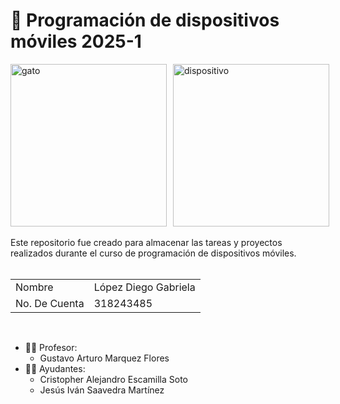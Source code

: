 # 💚 Programación de dispositivos móviles 2025-1 


<div style="display: flex; gap: 10px;">
  <img src="https://i.giphy.com/media/v1.Y2lkPTc5MGI3NjExa2twbmw1bHdrYWxnd3h5bGVrcmRkamxhNWluaHJnOHM0Nm04OTZ5ZCZlcD12MV9pbnRlcm5hbF9naWZfYnlfaWQmY3Q9Zw/ptqAPgghLtHOa0SLJS/giphy.gif" alt="gato" width="250" height="260"/>
  <img src="https://i.giphy.com/media/v1.Y2lkPTc5MGI3NjExOTRxMnFxZHpnYzRsbm9tbTRrMWFlcHJ0aGt4MWYxdWVzbTg4YTNtMyZlcD12MV9pbnRlcm5hbF9naWZfYnlfaWQmY3Q9Zw/Lmy23L3RkJ0sEWokRN/giphy.gif" alt="dispositivo" width="250" height="260"/>
</div>

</br>
Este repositorio fue creado para almacenar las tareas y proyectos realizados durante el curso de programación de dispositivos móviles. </br>
</br>

<table>
  <tr>
    <td>Nombre</td>
    <td>López Diego Gabriela</td>
  </tr>
  <tr>
    <td>No. De Cuenta</td>
    <td>318243485</td>
  </tr>
</table>

</br>

* 👨‍🦱 Profesor:
  - Gustavo Arturo Marquez Flores
* 👨‍🦱 Ayudantes:
  - Cristopher Alejandro Escamilla Soto
  - Jesús Iván Saavedra Martínez


